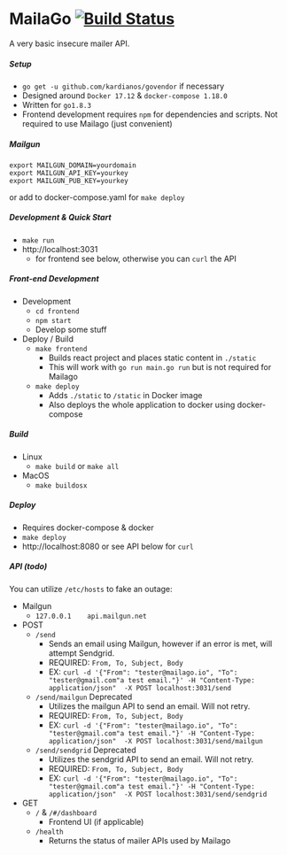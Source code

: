 # MailaGo [![Build Status](https://travis-ci.org/asciifaceman/mailago.svg?branch=master)](https://travis-ci.org/asciifaceman/mailago)

A very basic insecure mailer API.

##### Setup
- `go get -u github.com/kardianos/govendor` if necessary
- Designed around `Docker 17.12` & `docker-compose 1.18.0`
- Written for `go1.8.3`
- Frontend development requires `npm` for dependencies and scripts. Not required to use Mailago (just convenient)

##### Mailgun
```
export MAILGUN_DOMAIN=yourdomain
export MAILGUN_API_KEY=yourkey
export MAILGUN_PUB_KEY=yourkey
```
or add to docker-compose.yaml for `make deploy`

##### Development & Quick Start
- `make run`
- http://localhost:3031
    - for frontend see below, otherwise you can `curl` the API

##### Front-end Development

- Development
    - `cd frontend`
    - `npm start`
    - Develop some stuff
- Deploy / Build
    - `make frontend`
        - Builds react project and places static content in `./static`
        - This will work with `go run main.go run` but is not required for Mailago
    - `make deploy`
        - Adds `./static` to `/static` in Docker image
        - Also deploys the whole application to docker using docker-compose

##### Build
- Linux
    - `make build` or `make all`
- MacOS
    - `make buildosx`

##### Deploy
- Requires docker-compose & docker
- `make deploy`
- http://localhost:8080 or see API below for `curl`

##### API (todo)
You can utilize `/etc/hosts` to fake an outage:
- Mailgun
    - `127.0.0.1    api.mailgun.net`
- POST
    - `/send`
        - Sends an email using Mailgun, however if an error is met, will attempt Sendgrid.
        - REQUIRED: `From, To, Subject, Body`
        - EX: `curl -d '{"From": "tester@mailago.io", "To": "tester@gmail.com"a test email."}' -H "Content-Type: application/json"  -X POST localhost:3031/send`
    - `/send/mailgun` Deprecated
        - Utilizes the mailgun API to send an email. Will not retry.
        - REQUIRED: `From, To, Subject, Body`
        - EX: `curl -d '{"From": "tester@mailago.io", "To": "tester@gmail.com"a test email."}' -H "Content-Type: application/json"  -X POST localhost:3031/send/mailgun`
    - `/send/sendgrid` Deprecated
        - Utilizes the sendgrid API to send an email. Will not retry.
        - REQUIRED: `From, To, Subject, Body`
        - EX: `curl -d '{"From": "tester@mailago.io", "To": "tester@gmail.com"a test email."}' -H "Content-Type: application/json"  -X POST localhost:3031/send/sendgrid`
- GET
    - `/` & `/#/dashboard`
        - Frontend UI (if applicable)
    - `/health`
        - Returns the status of mailer APIs used by Mailago
